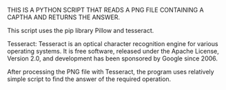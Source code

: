 THIS IS A PYTHON SCRIPT THAT READS A PNG FILE CONTAINING A CAPTHA AND RETURNS THE ANSWER.

This script uses the pip library Pillow and tesseract.

Tesseract:
Tesseract is an optical character recognition engine for various operating systems.
It is free software, released under the Apache License, Version 2.0, and development has been sponsored by Google since 2006.

After processing the PNG file with Tesseract, the program uses relatively simple script to find the answer of the required operation.
